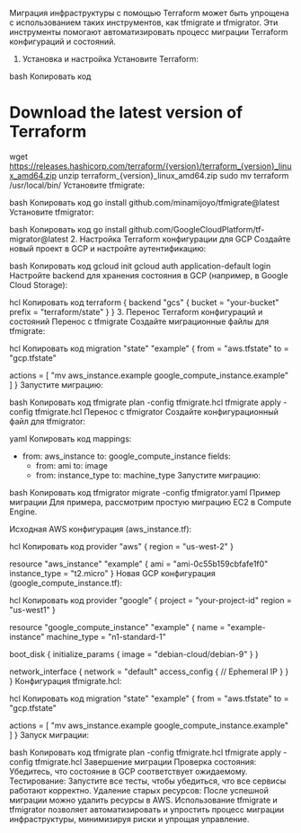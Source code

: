 Миграция инфраструктуры с помощью Terraform может быть упрощена с использованием таких инструментов, как tfmigrate и tfmigrator. Эти инструменты помогают автоматизировать процесс миграции Terraform конфигураций и состояний.

1. Установка и настройка
Установите Terraform:

bash
Копировать код
# Download the latest version of Terraform
wget https://releases.hashicorp.com/terraform/{version}/terraform_{version}_linux_amd64.zip
unzip terraform_{version}_linux_amd64.zip
sudo mv terraform /usr/local/bin/
Установите tfmigrate:

bash
Копировать код
go install github.com/minamijoyo/tfmigrate@latest
Установите tfmigrator:

bash
Копировать код
go install github.com/GoogleCloudPlatform/tf-migrator@latest
2. Настройка Terraform конфигурации для GCP
Создайте новый проект в GCP и настройте аутентификацию:

bash
Копировать код
gcloud init
gcloud auth application-default login
Настройте backend для хранения состояния в GCP (например, в Google Cloud Storage):

hcl
Копировать код
terraform {
  backend "gcs" {
    bucket = "your-bucket"
    prefix = "terraform/state"
  }
}
3. Перенос Terraform конфигураций и состояний
Перенос с tfmigrate
Создайте миграционные файлы для tfmigrate:

hcl
Копировать код
migration "state" "example" {
  from = "aws.tfstate"
  to   = "gcp.tfstate"

  actions = [
    "mv aws_instance.example google_compute_instance.example"
  ]
}
Запустите миграцию:

bash
Копировать код
tfmigrate plan -config tfmigrate.hcl
tfmigrate apply -config tfmigrate.hcl
Перенос с tfmigrator
Создайте конфигурационный файл для tfmigrator:

yaml
Копировать код
mappings:
  - from: aws_instance
    to: google_compute_instance
    fields:
      - from: ami
        to: image
      - from: instance_type
        to: machine_type
Запустите миграцию:

bash
Копировать код
tfmigrator migrate -config tfmigrator.yaml
Пример миграции
Для примера, рассмотрим простую миграцию EC2 в Compute Engine.

Исходная AWS конфигурация (aws_instance.tf):

hcl
Копировать код
provider "aws" {
  region = "us-west-2"
}

resource "aws_instance" "example" {
  ami           = "ami-0c55b159cbfafe1f0"
  instance_type = "t2.micro"
}
Новая GCP конфигурация (google_compute_instance.tf):

hcl
Копировать код
provider "google" {
  project = "your-project-id"
  region  = "us-west1"
}

resource "google_compute_instance" "example" {
  name         = "example-instance"
  machine_type = "n1-standard-1"

  boot_disk {
    initialize_params {
      image = "debian-cloud/debian-9"
    }
  }

  network_interface {
    network = "default"
    access_config {
      // Ephemeral IP
    }
  }
}
Конфигурация tfmigrate.hcl:

hcl
Копировать код
migration "state" "example" {
  from = "aws.tfstate"
  to   = "gcp.tfstate"

  actions = [
    "mv aws_instance.example google_compute_instance.example"
  ]
}
Запуск миграции:

bash
Копировать код
tfmigrate plan -config tfmigrate.hcl
tfmigrate apply -config tfmigrate.hcl
Завершение миграции
Проверка состояния: Убедитесь, что состояние в GCP соответствует ожидаемому.
Тестирование: Запустите все тесты, чтобы убедиться, что все сервисы работают корректно.
Удаление старых ресурсов: После успешной миграции можно удалить ресурсы в AWS.
Использование tfmigrate и tfmigrator позволяет автоматизировать и упростить процесс миграции инфраструктуры, минимизируя риски и упрощая управление.

